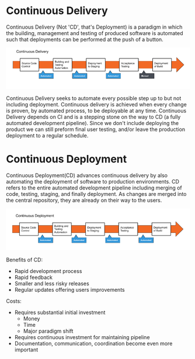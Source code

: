 # Continuous Delivery
Continuous Delivery (Not 'CD', that's Deployment) is a paradigm in which the building, management and testing of produced software is automated such that deployments can be performed at the push of a button.  
  
![Continuous Delivery](https://github.com/LiquidPlummer/DevOpsDayLessonPlan/blob/main/continuous-delivery.png?raw=true)  
  
Continuous Delivery seeks to automate every possible step up to but not including deployment. Continuous delivery is achieved when every change is proven, by automated process, to be deployable at any time. Continuous Delivery depends on CI and is a stepping stone on the way to CD (a fully automated development pipeline). Since we don't include deploying the product we can still preform final user testing, and/or leave the production deployment to a regular schedule.  
  
# Continuous Deployment
Continuous Deployment(CD) advances continuous delivery by also automating the deployment of software to production environments. CD refers to the entire automated development pipeline including merging of code, testing, staging, and finally deployment. As changes are merged into the central repository, they are already on their way to the users.  
  
![Continuous Deployment](https://github.com/LiquidPlummer/DevOpsDayLessonPlan/blob/main/continuous-deployment.png?raw=true)  
  
Benefits of CD:
 - Rapid development process
 - Rapid feedback
 - Smaller and less risky releases
 - Regular updates offering users improvements
  
Costs:
 - Requires substantial initial investment
   - Money
   - Time
   - Major paradigm shift
 - Requires continuous investment for maintaining pipeline
 - Documentation, communication, coordination become even more important
